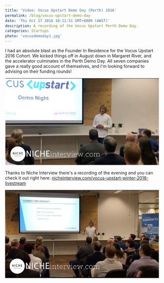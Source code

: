 ```yaml
---
title: 'Video: Vocus Upstart Demo Day (Perth) 2016'
permalink: /blog/vocus-upstart-demo-day
date: 'Thu Oct 27 2016 18:11:51 GMT+0800 (AWST)'
description: A recording of the Vocus Upstart Perth Demo Day.
categories: Startups
photo: 'vocusdemoday1.jpg'
---
```


I had an absolute blast as the Founder In Residence for the Vocus Upstart 2016 Cohort. We kicked things off in August down in Margaret River, and the accelerator culminates in the Perth Demo Day. All seven companies gave a really good account of themselves, and I'm looking forward to advising on their funding rounds!

![MCing the Perth Demo Day](/img/vocusdemoday1.jpg)

Thanks to Niche Interview there's a recording of the evening and you can check it out right here: [nicheinterview.com/vocus-upstart-winter-2016-livestream](http://www.nicheinterview.com/vocus-upstart-winter-2016-livestream/)

![MCing the Perth Demo Day](/img/vocusdemoday2.jpg)
